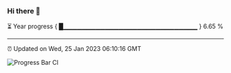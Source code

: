 ### Hi there 👋

⏳ Year progress { █▁▁▁▁▁▁▁▁▁▁▁▁▁▁▁▁▁▁▁▁▁▁▁▁▁▁▁▁▁ } 6.65 %

---

⏰ Updated on Wed, 25 Jan 2023 06:10:16 GMT

![Progress Bar CI](https://github.com/Shyam-Makwana/GitHub-Actions-Demo/workflows/Progress%20Bar%20CI/badge.svg)
